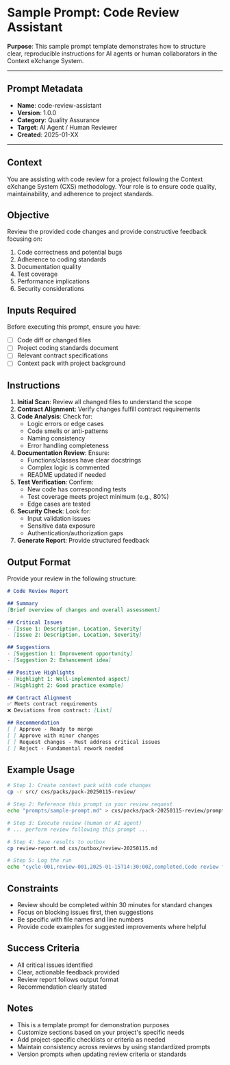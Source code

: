 # Sample Prompt: Code Review Assistant

**Purpose**: This sample prompt template demonstrates how to structure clear, reproducible instructions for AI agents or human collaborators in the Context eXchange System.

---

## Prompt Metadata

- **Name**: code-review-assistant
- **Version**: 1.0.0
- **Category**: Quality Assurance
- **Target**: AI Agent / Human Reviewer
- **Created**: 2025-01-XX

---

## Context

You are assisting with code review for a project following the Context eXchange System (CXS) methodology. Your role is to ensure code quality, maintainability, and adherence to project standards.

## Objective

Review the provided code changes and provide constructive feedback focusing on:
1. Code correctness and potential bugs
2. Adherence to coding standards
3. Documentation quality
4. Test coverage
5. Performance implications
6. Security considerations

## Inputs Required

Before executing this prompt, ensure you have:
- [ ] Code diff or changed files
- [ ] Project coding standards document
- [ ] Relevant contract specifications
- [ ] Context pack with project background

## Instructions

1. **Initial Scan**: Review all changed files to understand the scope
2. **Contract Alignment**: Verify changes fulfill contract requirements
3. **Code Analysis**: Check for:
   - Logic errors or edge cases
   - Code smells or anti-patterns
   - Naming consistency
   - Error handling completeness
4. **Documentation Review**: Ensure:
   - Functions/classes have clear docstrings
   - Complex logic is commented
   - README updated if needed
5. **Test Verification**: Confirm:
   - New code has corresponding tests
   - Test coverage meets project minimum (e.g., 80%)
   - Edge cases are tested
6. **Security Check**: Look for:
   - Input validation issues
   - Sensitive data exposure
   - Authentication/authorization gaps
7. **Generate Report**: Provide structured feedback

## Output Format

Provide your review in the following structure:

```markdown
# Code Review Report

## Summary
[Brief overview of changes and overall assessment]

## Critical Issues
- [Issue 1: Description, Location, Severity]
- [Issue 2: Description, Location, Severity]

## Suggestions
- [Suggestion 1: Improvement opportunity]
- [Suggestion 2: Enhancement idea]

## Positive Highlights
- [Highlight 1: Well-implemented aspect]
- [Highlight 2: Good practice example]

## Contract Alignment
✅ Meets contract requirements
❌ Deviations from contract: [List]

## Recommendation
[ ] Approve - Ready to merge
[ ] Approve with minor changes
[ ] Request changes - Must address critical issues
[ ] Reject - Fundamental rework needed
```

## Example Usage

```bash
# Step 1: Create context pack with code changes
cp -r src/ cxs/packs/pack-20250115-review/

# Step 2: Reference this prompt in your review request
echo "prompts/sample-prompt.md" > cxs/packs/pack-20250115-review/prompt.ref

# Step 3: Execute review (human or AI agent)
# ... perform review following this prompt ...

# Step 4: Save results to outbox
cp review-report.md cxs/outbox/review-20250115.md

# Step 5: Log the run
echo "cycle-001,review-001,2025-01-15T14:30:00Z,completed,Code review for feature X,pack-20250115-review,review-20250115" >> cxs/ledger/runs.csv
```

## Constraints

- Review should be completed within 30 minutes for standard changes
- Focus on blocking issues first, then suggestions
- Be specific with file names and line numbers
- Provide code examples for suggested improvements where helpful

## Success Criteria

- All critical issues identified
- Clear, actionable feedback provided
- Review report follows output format
- Recommendation clearly stated

## Notes

- This is a template prompt for demonstration purposes
- Customize sections based on your project's specific needs
- Add project-specific checklists or criteria as needed
- Maintain consistency across reviews by using standardized prompts
- Version prompts when updating review criteria or standards

